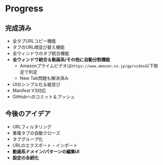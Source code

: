 # Progress

## 完成済み

- 全タブURLコピー機能
- タブのURL順並び替え機能
- 全ウィンドウのタブ統合機能
- **全ウィンドウ統合＆動画系/その他に自動分割機能**
  - Amazonプライムビデオは`https://www.amazon.co.jp/gp/video`以下限定で判定
  - New Tab問題も解決済み
- UIのシンプル化＆縦並び
- Manifest V3対応
- GitHubへのコミット＆プッシュ

## 今後のアイデア

- URLフィルタリング
- 重複タブの自動クローズ
- タブグループ化
- URLのエクスポート・インポート
- **動画系ドメイン/パターンの編集UI**
- **設定の永続化**
